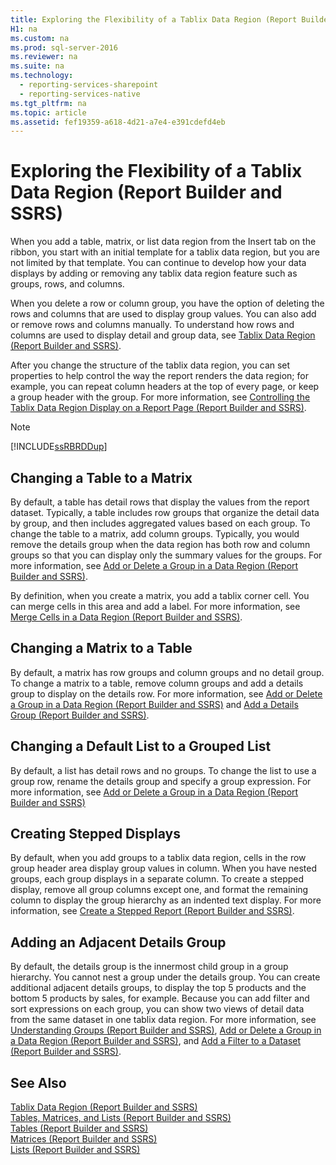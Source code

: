 ```yaml
---
title: Exploring the Flexibility of a Tablix Data Region (Report Builder and SSRS)
H1: na
ms.custom: na
ms.prod: sql-server-2016
ms.reviewer: na
ms.suite: na
ms.technology: 
  - reporting-services-sharepoint
  - reporting-services-native
ms.tgt_pltfrm: na
ms.topic: article
ms.assetid: fef19359-a618-4d21-a7e4-e391cdefd4eb
---
```

# Exploring the Flexibility of a Tablix Data Region (Report Builder and SSRS)
  When you add a table, matrix, or list data region from the Insert tab on the ribbon, you start with an initial template for a tablix data region, but you are not limited by that template. You can continue to develop how your data displays by adding or removing any tablix data region feature such as  groups, rows, and columns.  
  
 When you delete a row or column group, you have the option of deleting the rows and columns that are used to display group values. You can also add or remove rows and columns manually. To understand how rows and columns are used to display detail and group data, see [Tablix Data Region &#40;Report Builder and SSRS&#41;](../../Topics/TopicNameNotContainA/Tablix-Data-Region--Report-Builder-and-SSRS-.md).  
  
 After you change the structure of the tablix data region, you can set properties to help control the way the report renders the data region; for example, you can repeat column headers at the top of every page, or keep a group header with the group. For more information, see [Controlling the Tablix Data Region Display on a Report Page &#40;Report Builder and SSRS&#41;](../../Topics/TopicNameContainA/Controlling-the-Tablix-Data-Region-Display-on-a-Report-Page--Report-Builder-and-SSRS-.md).  
  
> [!NOTE]  
>  [!INCLUDE[ssRBRDDup](../../Token/Other/ssRBRDDup_md.md)]  
  
## Changing a Table to a Matrix  
 By default, a table has detail rows that display the values from the report dataset. Typically, a table includes row groups that organize the detail data by group, and then includes aggregated values based on each group. To change the table to a matrix, add column groups. Typically, you would remove the details group when the data region has both row and column groups so that you can display only the summary values for the groups. For more information, see [Add or Delete a Group in a Data Region &#40;Report Builder and SSRS&#41;](../../Topics/TopicNameContainA/Add-or-Delete-a-Group-in-a-Data-Region--Report-Builder-and-SSRS-.md).  
  
 By definition, when you create a matrix, you add a tablix corner cell. You can merge cells in this area and add a label. For more information, see [Merge Cells in a Data Region &#40;Report Builder and SSRS&#41;](../../Topics/TopicNameContainA/Merge-Cells-in-a-Data-Region--Report-Builder-and-SSRS-.md).  
  
## Changing a Matrix to a Table  
 By default, a matrix has row groups and column groups and no detail group. To change a matrix to a table, remove column groups and add a details group to display on the details row. For more information, see [Add or Delete a Group in a Data Region &#40;Report Builder and SSRS&#41;](../../Topics/TopicNameContainA/Add-or-Delete-a-Group-in-a-Data-Region--Report-Builder-and-SSRS-.md) and [Add a Details Group &#40;Report Builder and SSRS&#41;](../../Topics/TopicNameContainA/Add-a-Details-Group--Report-Builder-and-SSRS-.md).  
  
## Changing a Default List to a Grouped List  
 By default, a list has detail rows and no groups. To change the list to use a group row, rename the details group and specify a group expression. For more information, see [Add or Delete a Group in a Data Region &#40;Report Builder and SSRS&#41;](../../Topics/TopicNameContainA/Add-or-Delete-a-Group-in-a-Data-Region--Report-Builder-and-SSRS-.md)  
  
## Creating Stepped Displays  
 By default, when you add groups to a tablix data region, cells in the row group header area display group values in column. When you have nested groups, each group displays in a separate column. To create a stepped display, remove all group columns except one, and format the remaining column to display the group hierarchy as an indented text display. For more information, see [Create a Stepped Report &#40;Report Builder and SSRS&#41;](../../Topics/TopicNameContainA/Create-a-Stepped-Report--Report-Builder-and-SSRS-.md).  
  
## Adding an Adjacent Details Group  
 By default, the details group is the innermost child group in a group hierarchy. You cannot nest a group under the details group. You can create additional adjacent details groups, to display the top 5 products and the bottom 5 products by sales, for example. Because you can add filter and sort expressions on each group, you can show two views of detail data from the same dataset in one tablix data region. For more information, see [Understanding Groups &#40;Report Builder and SSRS&#41;](../../Topics/TopicNameNotContainA/Understanding-Groups--Report-Builder-and-SSRS-.md), [Add or Delete a Group in a Data Region &#40;Report Builder and SSRS&#41;](../../Topics/TopicNameContainA/Add-or-Delete-a-Group-in-a-Data-Region--Report-Builder-and-SSRS-.md), and [Add a Filter to a Dataset &#40;Report Builder and SSRS&#41;](../../Topics/TopicNameContainA/Add-a-Filter-to-a-Dataset--Report-Builder-and-SSRS-.md).  
  
## See Also  
 [Tablix Data Region &#40;Report Builder and SSRS&#41;](../../Topics/TopicNameNotContainA/Tablix-Data-Region--Report-Builder-and-SSRS-.md)   
 [Tables, Matrices, and Lists &#40;Report Builder and SSRS&#41;](../../Topics/TopicNameNotContainA/Tables--Matrices--and-Lists--Report-Builder-and-SSRS-.md)   
 [Tables &#40;Report Builder  and SSRS&#41;](../../Topics/TopicNameNotContainA/Tables--Report-Builder--and-SSRS-.md)   
 [Matrices &#40;Report Builder and SSRS&#41;](../Topic/Matrices%20\(Report%20Builder%20and%20SSRS\).md)   
 [Lists &#40;Report Builder and SSRS&#41;](../Topic/Lists%20\(Report%20Builder%20and%20SSRS\).md)  
  
  
